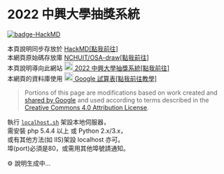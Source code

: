 # 2022 中興大學抽獎系統

[![badge-HackMD][badge-HackMD]][url-edit]

本頁說明同步存放於 [<i class="fa fa-fw fa-file-text"></i>HackMD[點我前往]][url-view]  
本網頁原始碼存放庫 [<i class="fa fa-fw fa-github"></i>NCHUIT/OSA-draw[點我前往]][url-repo]  
本頁說明導向此網站 [<img src="https://www.nchu.edu.tw/favicon.ico" height="20"> 2022 中興大學抽獎系統[點我前往]][url-NCHUIT-el]  
本網頁的資料庫使用 [<img src="https://i.imgur.com/n4hNxBA.png" height="20"> Google 試算表[點我前往教學]][url-gapi-js-qs]

> Portions of this page are modifications based on work created and [shared by Google][url-gd-policies] and used according to terms described in the [Creative Commons 4.0 Attribution License][url-cc-by].

[url-edit]: https://md.nchuit.cc/OSA-draw/edit
[url-view]: https://md.nchuit.cc/OSA-draw/edit?view
[badge-HackMD]: https://md.nchuit.cc/OSA-draw/badge
[url-cc-by]: http://creativecommons.org/licenses/by/4.0
[url-gd-policies]: https://developers.google.com/readme/policies
[url-repo]: https://github.com/NCHUIT/OSA-draw
[url-NCHUIT-el]: https://nchuit.cc/OSA-draw
[url-gapi-js-qs]: https://developers.google.com/sheets/api/quickstart/js

執行 [`localhost.sh`](./localhost.sh) 架設本地伺服器，  
需安裝 php 5.4.4 以上 或 Python 2.x/3.x，  
或有其他方法(如 IIS)架設 localhost 亦可。  
埠(port)必須是80，或需用其他埠號請通知。  

:gear: 說明生成中...